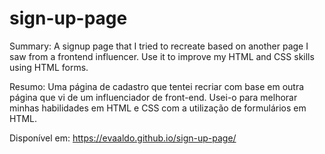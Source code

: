 # sign-up-page
Summary: A signup page that I tried to recreate based on another page I saw from a frontend influencer. Use it to improve my HTML and CSS skills using HTML forms.

Resumo: Uma página de cadastro que tentei recriar com base em outra página que vi de um influenciador de front-end. Usei-o para melhorar minhas habilidades em HTML e CSS com a utilização de formulários em HTML.

Disponível em: https://evaaldo.github.io/sign-up-page/
